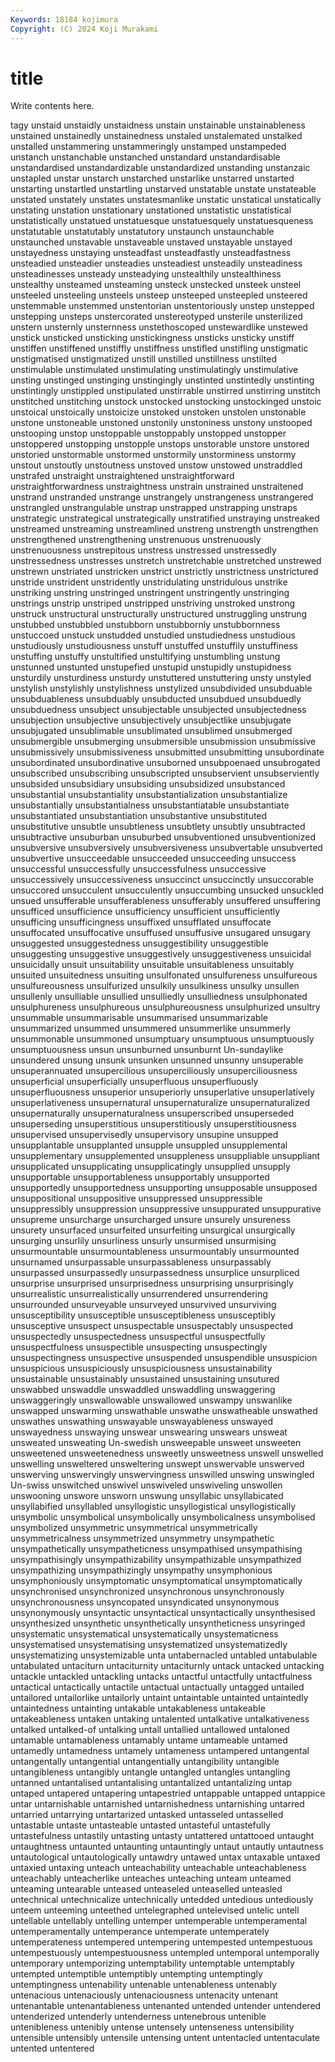 ```yaml
---
Keywords: 18184 kojimura
Copyright: (C) 2024 Koji Murakami
---
```


# title

Write contents here.



tagy unstaid
unstaidly unstaidness unstain unstainable unstainableness unstained unstainedly unstainedness unstaled unstalemated
unstalked unstalled unstammering unstammeringly unstamped unstampeded unstanch unstanchable unstanched unstandard
unstandardisable unstandardised unstandardizable unstandardized unstanding unstanzaic unstapled unstar unstarch unstarched
unstarlike unstarred unstarted unstarting unstartled unstartling unstarved unstatable unstate unstateable
unstated unstately unstates unstatesmanlike unstatic unstatical unstatically unstating unstation unstationary
unstationed unstatistic unstatistical unstatistically unstatued unstatuesque unstatuesquely unstatuesqueness unstatutable unstatutably
unstatutory unstaunch unstaunchable unstaunched unstavable unstaveable unstaved unstayable unstayed unstayedness
unstaying unsteadfast unsteadfastly unsteadfastness unsteadied unsteadier unsteadies unsteadiest unsteadily unsteadiness
unsteadinesses unsteady unsteadying unstealthily unstealthiness unstealthy unsteamed unsteaming unsteck unstecked
unsteek unsteel unsteeled unsteeling unsteels unsteep unsteeped unsteepled unsteered unstemmable
unstemmed unstentorian unstentoriously unstep unstepped unstepping unsteps unstercorated unstereotyped unsterile
unsterilized unstern unsternly unsternness unstethoscoped unstewardlike unstewed unstick unsticked unsticking
unstickingness unsticks unsticky unstiff unstiffen unstiffened unstiffly unstiffness unstifled unstifling
unstigmatic unstigmatised unstigmatized unstill unstilled unstillness unstilted unstimulable unstimulated unstimulating
unstimulatingly unstimulative unsting unstinged unstinging unstingingly unstinted unstintedly unstinting unstintingly
unstippled unstipulated unstirrable unstirred unstirring unstitch unstitched unstitching unstock unstocked
unstocking unstockinged unstoic unstoical unstoically unstoicize unstoked unstoken unstolen unstonable
unstone unstoneable unstoned unstonily unstoniness unstony unstooped unstooping unstop unstoppable
unstoppably unstopped unstopper unstoppered unstopping unstopple unstops unstorable unstore unstored
unstoried unstormable unstormed unstormily unstorminess unstormy unstout unstoutly unstoutness unstoved
unstow unstowed unstraddled unstrafed unstraight unstraightened unstraightforward unstraightforwardness unstraightness unstrain
unstrained unstraitened unstrand unstranded unstrange unstrangely unstrangeness unstrangered unstrangled unstrangulable
unstrap unstrapped unstrapping unstraps unstrategic unstrategical unstrategically unstratified unstraying unstreaked
unstreamed unstreaming unstreamlined unstreng unstrength unstrengthen unstrengthened unstrengthening unstrenuous unstrenuously
unstrenuousness unstrepitous unstress unstressed unstressedly unstressedness unstresses unstretch unstretchable unstretched
unstrewed unstrewn unstriated unstricken unstrict unstrictly unstrictness unstrictured unstride unstrident
unstridently unstridulating unstridulous unstrike unstriking unstring unstringed unstringent unstringently unstringing
unstrings unstrip unstriped unstripped unstriving unstroked unstrong unstruck unstructural unstructurally
unstructured unstruggling unstrung unstubbed unstubbled unstubborn unstubbornly unstubbornness unstuccoed unstuck
unstudded unstudied unstudiedness unstudious unstudiously unstudiousness unstuff unstuffed unstuffily unstuffiness
unstuffing unstuffy unstultified unstultifying unstumbling unstung unstunned unstunted unstupefied unstupid
unstupidly unstupidness unsturdily unsturdiness unsturdy unstuttered unstuttering unsty unstyled unstylish
unstylishly unstylishness unstylized unsubdivided unsubduable unsubduableness unsubduably unsubducted unsubdued unsubduedly
unsubduedness unsubject unsubjectable unsubjected unsubjectedness unsubjection unsubjective unsubjectively unsubjectlike unsubjugate
unsubjugated unsublimable unsublimated unsublimed unsubmerged unsubmergible unsubmerging unsubmersible unsubmission unsubmissive
unsubmissively unsubmissiveness unsubmitted unsubmitting unsubordinate unsubordinated unsubordinative unsuborned unsubpoenaed unsubrogated
unsubscribed unsubscribing unsubscripted unsubservient unsubserviently unsubsided unsubsidiary unsubsiding unsubsidized unsubstanced
unsubstantial unsubstantiality unsubstantialization unsubstantialize unsubstantially unsubstantialness unsubstantiatable unsubstantiate unsubstantiated unsubstantiation
unsubstantive unsubstituted unsubstitutive unsubtle unsubtleness unsubtlety unsubtly unsubtracted unsubtractive unsuburban
unsuburbed unsubventioned unsubventionized unsubversive unsubversively unsubversiveness unsubvertable unsubverted unsubvertive unsucceedable
unsucceeded unsucceeding unsuccess unsuccessful unsuccessfully unsuccessfulness unsuccessive unsuccessively unsuccessiveness unsuccinct
unsuccinctly unsuccorable unsuccored unsucculent unsucculently unsuccumbing unsucked unsuckled unsued unsufferable
unsufferableness unsufferably unsuffered unsuffering unsufficed unsufficience unsufficiency unsufficient unsufficiently unsufficing
unsufficingness unsuffixed unsufflated unsuffocate unsuffocated unsuffocative unsuffused unsuffusive unsugared unsugary
unsuggested unsuggestedness unsuggestibility unsuggestible unsuggesting unsuggestive unsuggestively unsuggestiveness unsuicidal unsuicidally
unsuit unsuitability unsuitable unsuitableness unsuitably unsuited unsuitedness unsuiting unsulfonated unsulfureness
unsulfureous unsulfureousness unsulfurized unsulkily unsulkiness unsulky unsullen unsullenly unsulliable unsullied
unsulliedly unsulliedness unsulphonated unsulphureness unsulphureous unsulphureousness unsulphurized unsultry unsummable unsummarisable
unsummarised unsummarizable unsummarized unsummed unsummered unsummerlike unsummerly unsummonable unsummoned unsumptuary
unsumptuous unsumptuously unsumptuousness unsun unsunburned unsunburnt Un-sundaylike unsundered unsung unsunk
unsunken unsunned unsunny unsuperable unsuperannuated unsupercilious unsuperciliously unsuperciliousness unsuperficial unsuperficially
unsuperfluous unsuperfluously unsuperfluousness unsuperior unsuperiorly unsuperlative unsuperlatively unsuperlativeness unsupernatural unsupernaturalize
unsupernaturalized unsupernaturally unsupernaturalness unsuperscribed unsuperseded unsuperseding unsuperstitious unsuperstitiously unsuperstitiousness unsupervised
unsupervisedly unsupervisory unsupine unsupped unsupplantable unsupplanted unsupple unsuppled unsupplemental unsupplementary
unsupplemented unsuppleness unsuppliable unsuppliant unsupplicated unsupplicating unsupplicatingly unsupplied unsupply unsupportable
unsupportableness unsupportably unsupported unsupportedly unsupportedness unsupporting unsupposable unsupposed unsuppositional unsuppositive
unsuppressed unsuppressible unsuppressibly unsuppression unsuppressive unsuppurated unsuppurative unsupreme unsurcharge unsurcharged
unsure unsurely unsureness unsurety unsurfaced unsurfeited unsurfeiting unsurgical unsurgically unsurging
unsurlily unsurliness unsurly unsurmised unsurmising unsurmountable unsurmountableness unsurmountably unsurmounted unsurnamed
unsurpassable unsurpassableness unsurpassably unsurpassed unsurpassedly unsurpassedness unsurplice unsurpliced unsurprise unsurprised
unsurprisedness unsurprising unsurprisingly unsurrealistic unsurrealistically unsurrendered unsurrendering unsurrounded unsurveyable unsurveyed
unsurvived unsurviving unsusceptibility unsusceptible unsusceptibleness unsusceptibly unsusceptive unsuspect unsuspectable unsuspectably
unsuspected unsuspectedly unsuspectedness unsuspectful unsuspectfully unsuspectfulness unsuspectible unsuspecting unsuspectingly unsuspectingness
unsuspective unsuspended unsuspendible unsuspicion unsuspicious unsuspiciously unsuspiciousness unsustainability unsustainable unsustainably
unsustained unsustaining unsutured unswabbed unswaddle unswaddled unswaddling unswaggering unswaggeringly unswallowable
unswallowed unswampy unswanlike unswapped unswarming unswathable unswathe unswatheable unswathed unswathes
unswathing unswayable unswayableness unswayed unswayedness unswaying unswear unswearing unswears unsweat
unsweated unsweating Un-swedish unsweepable unsweet unsweeten unsweetened unsweetenedness unsweetly unsweetness
unswell unswelled unswelling unsweltered unsweltering unswept unswervable unswerved unswerving unswervingly
unswervingness unswilled unswing unswingled Un-swiss unswitched unswivel unswiveled unswiveling unswollen
unswooning unswore unsworn unswung unsyllabic unsyllabicated unsyllabified unsyllabled unsyllogistic unsyllogistical
unsyllogistically unsymbolic unsymbolical unsymbolically unsymbolicalness unsymbolised unsymbolized unsymmetric unsymmetrical unsymmetrically
unsymmetricalness unsymmetrized unsymmetry unsympathetic unsympathetically unsympatheticness unsympathised unsympathising unsympathisingly unsympathizability
unsympathizable unsympathized unsympathizing unsympathizingly unsympathy unsymphonious unsymphoniously unsymptomatic unsymptomatical unsymptomatically
unsynchronised unsynchronized unsynchronous unsynchronously unsynchronousness unsyncopated unsyndicated unsynonymous unsynonymously unsyntactic
unsyntactical unsyntactically unsynthesised unsynthesized unsynthetic unsynthetically unsyntheticness unsyringed unsystematic unsystematical
unsystematically unsystematicness unsystematised unsystematising unsystematized unsystematizedly unsystematizing unsystemizable unta untabernacled
untabled untabulable untabulated untaciturn untaciturnity untaciturnly untack untacked untacking untackle
untackled untackling untacks untactful untactfully untactfulness untactical untactically untactile untactual
untactually untagged untailed untailored untailorlike untailorly untaint untaintable untainted untaintedly
untaintedness untainting untakable untakableness untakeable untakeableness untaken untaking untalented untalkative
untalkativeness untalked untalked-of untalking untall untallied untallowed untaloned untamable untamableness
untamably untame untameable untamed untamedly untamedness untamely untameness untampered untangental
untangentally untangential untangentially untangibility untangible untangibleness untangibly untangle untangled untangles
untangling untanned untantalised untantalising untantalized untantalizing untap untaped untapered untapering
untapestried untappable untapped untappice untar untarnishable untarnished untarnishedness untarnishing untarred
untarried untarrying untartarized untasked untasseled untasselled untastable untaste untasteable untasted
untasteful untastefully untastefulness untastily untasting untasty untattered untattooed untaught untaughtness
untaunted untaunting untauntingly untaut untautly untautness untautological untautologically untawdry untawed
untax untaxable untaxed untaxied untaxing unteach unteachability unteachable unteachableness unteachably
unteacherlike unteaches unteaching unteam unteamed unteaming untearable unteased unteaseled unteaselled
unteasled untechnical untechnicalize untechnically untedded untedious untediously unteem unteeming unteethed
untelegraphed untelevised untelic untell untellable untellably untelling untemper untemperable untemperamental
untemperamentally untemperance untemperate untemperately untemperateness untempered untempering untempested untempestuous untempestuously
untempestuousness untempled untemporal untemporally untemporary untemporizing untemptability untemptable untemptably untempted
untemptible untemptibly untempting untemptingly untemptingness untenability untenable untenableness untenably untenacious
untenaciously untenaciousness untenacity untenant untenantable untenantableness untenanted untended untender untendered
untenderized untenderly untenderness untenebrous untenible untenibleness untenibly untense untensely untenseness
untensibility untensible untensibly untensile untensing untent untentacled untentaculate untented untentered
